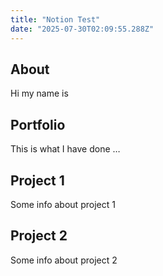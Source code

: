```yaml
---
title: "Notion Test"
date: "2025-07-30T02:09:55.288Z"
---
```



## About

Hi my name is


## Portfolio

This is what I have done …


## Project 1

Some info about project 1


## Project 2

Some info about project 2

